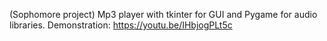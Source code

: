 (Sophomore project)
Mp3 player with tkinter for GUI and Pygame for audio libraries.
Demonstration: https://youtu.be/IHbjogPLt5c


  
